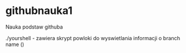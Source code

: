 # githubnauka1
Nauka podstaw githuba


./yourshell - zawiera skrypt powloki do wyswietlania informacji o branch name (<branch>)

